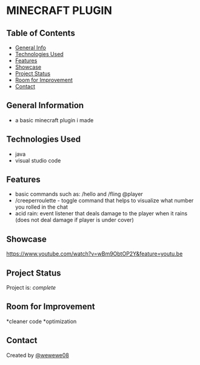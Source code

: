 # MINECRAFT PLUGIN

## Table of Contents
* [General Info](#general-information)
* [Technologies Used](#technologies-used)
* [Features](#features)
* [Showcase](#Showcase)
* [Project Status](#project-status)
* [Room for Improvement](#room-for-improvement)
* [Contact](#contact)


## General Information
- a basic minecraft plugin i made


## Technologies Used
- java
- visual studio code


## Features
* basic commands such as: /hello and /fling @player
* /creeperroulette - toggle command that helps to visualize what number you rolled in the chat
* acid rain: event listener that deals damage to the player when it rains (does not deal damage if player is under cover)


## Showcase
https://www.youtube.com/watch?v=wBm9ObtOP2Y&feature=youtu.be


## Project Status
Project is: _complete_ 


## Room for Improvement
*cleaner code
*optimization


## Contact
Created by [@wewewe08](https://github.com/wewewe08)
